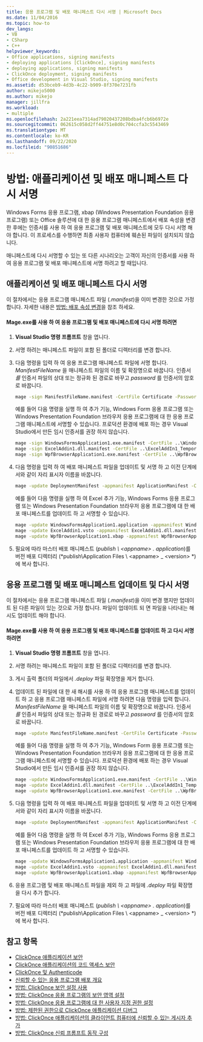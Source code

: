 ```yaml
---
title: 응용 프로그램 및 배포 매니페스트 다시 서명 | Microsoft Docs
ms.date: 11/04/2016
ms.topic: how-to
dev_langs:
- VB
- CSharp
- C++
helpviewer_keywords:
- Office applications, signing manifests
- deploying applications [ClickOnce], signing manifests
- deploying applications, signing manifests
- ClickOnce deployment, signing manifests
- Office development in Visual Studio, signing manifests
ms.assetid: d53bceb9-4d3b-4c22-b909-8f370e7231fb
author: mikejo5000
ms.author: mikejo
manager: jillfra
ms.workload:
- multiple
ms.openlocfilehash: 2a221eea7314ad79020437208bdba4fcb6b6972e
ms.sourcegitcommit: 062615c058d2ff44751e8d0c704ccfa3c5543469
ms.translationtype: MT
ms.contentlocale: ko-KR
ms.lasthandoff: 09/22/2020
ms.locfileid: "90851686"
---
```

# <a name="how-to-re-sign-application-and-deployment-manifests"></a>방법: 애플리케이션 및 배포 매니페스트 다시 서명
Windows Forms 응용 프로그램, xbap (Windows Presentation Foundation 응용 프로그램) 또는 Office 솔루션에 대 한 응용 프로그램 매니페스트에서 배포 속성을 변경한 후에는 인증서를 사용 하 여 응용 프로그램 및 배포 매니페스트에 모두 다시 서명 해야 합니다. 이 프로세스를 수행하면 최종 사용자 컴퓨터에 훼손된 파일이 설치되지 않습니다.

 매니페스트에 다시 서명할 수 있는 또 다른 시나리오는 고객이 자신의 인증서를 사용 하 여 응용 프로그램 및 배포 매니페스트에 서명 하려고 할 때입니다.

## <a name="re-sign-the-application-and-deployment-manifests"></a>애플리케이션 및 배포 매니페스트 다시 서명
 이 절차에서는 응용 프로그램 매니페스트 파일 (*.manifest*)을 이미 변경한 것으로 가정 합니다. 자세한 내용은 [방법: 배포 속성 변경](/previous-versions/cc442869(v=vs.110))을 참조 하세요.

#### <a name="to-re-sign-the-application-and-deployment-manifests-with-mageexe"></a>Mage.exe를 사용 하 여 응용 프로그램 및 배포 매니페스트에 다시 서명 하려면

1. **Visual Studio 명령 프롬프트** 창을 엽니다.

2. 서명 하려는 매니페스트 파일이 포함 된 폴더로 디렉터리를 변경 합니다.

3. 다음 명령을 입력 하 여 응용 프로그램 매니페스트 파일에 서명 합니다. *ManifestFileName* 을 매니페스트 파일의 이름 및 확장명으로 바꿉니다. 인증서 *를* 인증서 파일의 상대 또는 정규화 된 경로로 바꾸고 *password* 를 인증서의 암호로 바꿉니다.

    ```cmd
    mage -sign ManifestFileName.manifest -CertFile Certificate -Password Password
    ```

     예를 들어 다음 명령을 실행 하 여 추가 기능, Windows Form 응용 프로그램 또는 Windows Presentation Foundation 브라우저 응용 프로그램에 대 한 응용 프로그램 매니페스트에 서명할 수 있습니다. 프로덕션 환경에 배포 하는 경우 Visual Studio에서 만든 임시 인증서를 권장 하지 않습니다.

    ```cmd
    mage -sign WindowsFormsApplication1.exe.manifest -CertFile ..\WindowsFormsApplication1_TemporaryKey.pfx
    mage -sign ExcelAddin1.dll.manifest -CertFile ..\ExcelAddIn1_TemporaryKey.pfx
    mage -sign WpfBrowserApplication1.exe.manifest -CertFile ..\WpfBrowserApplication1_TemporaryKey.pfx
    ```

4. 다음 명령을 입력 하 여 배포 매니페스트 파일을 업데이트 및 서명 하 고 이전 단계에서와 같이 자리 표시자 이름을 바꿉니다.

    ```cmd
    mage -update DeploymentManifest -appmanifest ApplicationManifest -CertFile Certificate -Password Password
    ```

     예를 들어 다음 명령을 실행 하 여 Excel 추가 기능, Windows Forms 응용 프로그램 또는 Windows Presentation Foundation 브라우저 응용 프로그램에 대 한 배포 매니페스트를 업데이트 하 고 서명할 수 있습니다.

    ```cmd
    mage -update WindowsFormsApplication1.application -appmanifest WindowsFormsApplication1.exe.manifest -CertFile ..\WindowsFormsApplication1_TemporaryKey.pfx
    mage -update ExcelAddin1.vsto -appmanifest ExcelAddin1.dll.manifest -CertFile ..\ExcelAddIn1_TemporaryKey.pfx
    mage -update WpfBrowserApplication1.xbap -appmanifest WpfBrowserApplication1.exe.manifest -CertFile ..\WpfBrowserApplication1_TemporaryKey.pfx
    ```

5. 필요에 따라 마스터 배포 매니페스트 (*publish \\ \<appname> . application*)를 버전 배포 디렉터리 (*publish\Application Files \\ \<appname> _ \<version> *)에 복사 합니다.

## <a name="update-and-re-sign-the-application-and-deployment-manifests"></a>응용 프로그램 및 배포 매니페스트 업데이트 및 다시 서명
 이 절차에서는 응용 프로그램 매니페스트 파일 (*.manifest*)을 이미 변경 했지만 업데이트 된 다른 파일이 있는 것으로 가정 합니다. 파일이 업데이트 되 면 파일을 나타내는 해시도 업데이트 해야 합니다.

#### <a name="to-update-and-re-sign-the-application-and-deployment-manifests-with-mageexe"></a>Mage.exe를 사용 하 여 응용 프로그램 및 배포 매니페스트를 업데이트 하 고 다시 서명 하려면

1. **Visual Studio 명령 프롬프트** 창을 엽니다.

2. 서명 하려는 매니페스트 파일이 포함 된 폴더로 디렉터리를 변경 합니다.

3. 게시 출력 폴더의 파일에서 *.deploy* 파일 확장명을 제거 합니다.

4. 업데이트 된 파일에 대 한 새 해시를 사용 하 여 응용 프로그램 매니페스트를 업데이트 하 고 응용 프로그램 매니페스트 파일에 서명 하려면 다음 명령을 입력 합니다. *ManifestFileName* 을 매니페스트 파일의 이름 및 확장명으로 바꿉니다. 인증서 *를* 인증서 파일의 상대 또는 정규화 된 경로로 바꾸고 *password* 를 인증서의 암호로 바꿉니다.

    ```cmd
    mage -update ManifestFileName.manifest -CertFile Certificate -Password Password
    ```

     예를 들어 다음 명령을 실행 하 여 추가 기능, Windows Form 응용 프로그램 또는 Windows Presentation Foundation 브라우저 응용 프로그램에 대 한 응용 프로그램 매니페스트에 서명할 수 있습니다. 프로덕션 환경에 배포 하는 경우 Visual Studio에서 만든 임시 인증서를 권장 하지 않습니다.

    ```cmd
    mage -update WindowsFormsApplication1.exe.manifest -CertFile ..\WindowsFormsApplication1_TemporaryKey.pfx
    mage -update ExcelAddin1.dll.manifest -CertFile ..\ExcelAddIn1_TemporaryKey.pfx
    mage -update WpfBrowserApplication1.exe.manifest -CertFile ..\WpfBrowserApplication1_TemporaryKey.pfx
    ```

5. 다음 명령을 입력 하 여 배포 매니페스트 파일을 업데이트 및 서명 하 고 이전 단계에서와 같이 자리 표시자 이름을 바꿉니다.

    ```cmd
    mage -update DeploymentManifest -appmanifest ApplicationManifest -CertFile Certificate -Password Password
    ```

     예를 들어 다음 명령을 실행 하 여 Excel 추가 기능, Windows Forms 응용 프로그램 또는 Windows Presentation Foundation 브라우저 응용 프로그램에 대 한 배포 매니페스트를 업데이트 하 고 서명할 수 있습니다.

    ```cmd
    mage -update WindowsFormsApplication1.application -appmanifest WindowsFormsApplication1.exe.manifest -CertFile ..\WindowsFormsApplication1_TemporaryKey.pfx
    mage -update ExcelAddin1.vsto -appmanifest ExcelAddin1.dll.manifest -CertFile ..\ExcelAddIn1_TemporaryKey.pfx
    mage -update WpfBrowserApplication1.xbap -appmanifest WpfBrowserApplication1.exe.manifest -CertFile ..\WpfBrowserApplication1_TemporaryKey.pfx
    ```

6. 응용 프로그램 및 배포 매니페스트 파일을 제외 하 고 파일에 *.deploy* 파일 확장명을 다시 추가 합니다.

7. 필요에 따라 마스터 배포 매니페스트 (*publish \\ \<appname> . application*)를 버전 배포 디렉터리 (*publish\Application Files \\ \<appname> _ \<version> *)에 복사 합니다.

## <a name="see-also"></a>참고 항목
- [ClickOnce 애플리케이션 보안](../deployment/securing-clickonce-applications.md)
- [ClickOnce 애플리케이션의 코드 액세스 보안](../deployment/code-access-security-for-clickonce-applications.md)
- [ClickOnce 및 Authenticode](../deployment/clickonce-and-authenticode.md)
- [신뢰할 수 있는 응용 프로그램 배포 개요](../deployment/trusted-application-deployment-overview.md)
- [방법: ClickOnce 보안 설정 사용](../deployment/how-to-enable-clickonce-security-settings.md)
- [방법: ClickOnce 응용 프로그램의 보안 영역 설정](../deployment/how-to-set-a-security-zone-for-a-clickonce-application.md)
- [방법: ClickOnce 응용 프로그램에 대 한 사용자 지정 권한 설정](../deployment/how-to-set-custom-permissions-for-a-clickonce-application.md)
- [방법: 제한된 권한으로 ClickOnce 애플리케이션 디버그](securing-clickonce-applications.md)
- [방법: ClickOnce 애플리케이션의 클라이언트 컴퓨터에 신뢰할 수 있는 게시자 추가](../deployment/how-to-add-a-trusted-publisher-to-a-client-computer-for-clickonce-applications.md)
- [방법: ClickOnce 신뢰 프롬프트 동작 구성](../deployment/how-to-configure-the-clickonce-trust-prompt-behavior.md)